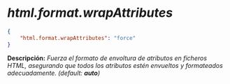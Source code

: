 <!-- Autor: Daniel Benjamin Perez Morales -->
<!-- GitHub: https://github.com/DanielBenjaminPerezMoralesDev13 -->
<!-- GitLab: https://gitlab.com/DanielBenjaminPerezMoralesDev13 -->
<!-- Correo electrónico: danielperezdev@proton.me -->

# ***html.format.wrapAttributes***

```json
{
    "html.format.wrapAttributes": "force"
}
```

**Descripción:** *Fuerza el formato de envoltura de atributos en ficheros HTML, asegurando que todos los atributos estén envueltos y formateados adecuadamente. (default: **auto**)*
